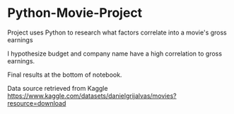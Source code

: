 # Python-Movie-Project

Project uses Python to research what factors correlate into a movie's gross earnings

I hypothesize budget and company name have a high correlation to gross earnings.

Final results at the bottom of notebook.

Data source retrieved from Kaggle
https://www.kaggle.com/datasets/danielgrijalvas/movies?resource=download
